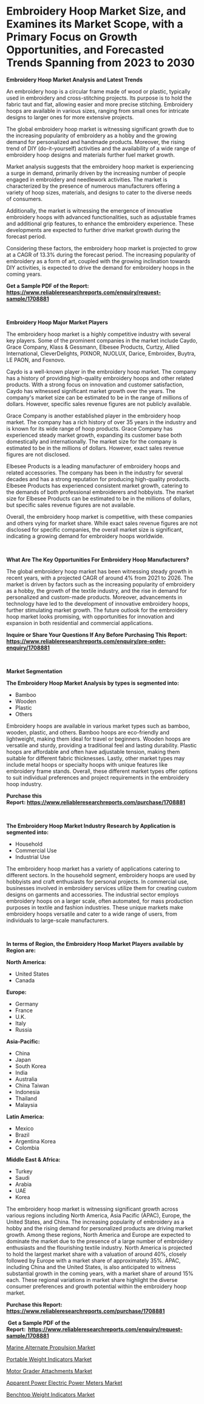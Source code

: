 <p><h1>Embroidery Hoop Market Size, and Examines its Market Scope, with a Primary Focus on Growth Opportunities, and Forecasted Trends Spanning from 2023 to 2030</h1></p><p><strong>Embroidery Hoop Market Analysis and Latest Trends</strong></p>
<p><p>An embroidery hoop is a circular frame made of wood or plastic, typically used in embroidery and cross-stitching projects. Its purpose is to hold the fabric taut and flat, allowing easier and more precise stitching. Embroidery hoops are available in various sizes, ranging from small ones for intricate designs to larger ones for more extensive projects.</p><p>The global embroidery hoop market is witnessing significant growth due to the increasing popularity of embroidery as a hobby and the growing demand for personalized and handmade products. Moreover, the rising trend of DIY (do-it-yourself) activities and the availability of a wide range of embroidery hoop designs and materials further fuel market growth.</p><p>Market analysis suggests that the embroidery hoop market is experiencing a surge in demand, primarily driven by the increasing number of people engaged in embroidery and needlework activities. The market is characterized by the presence of numerous manufacturers offering a variety of hoop sizes, materials, and designs to cater to the diverse needs of consumers.</p><p>Additionally, the market is witnessing the emergence of innovative embroidery hoops with advanced functionalities, such as adjustable frames and additional grip features, to enhance the embroidery experience. These developments are expected to further drive market growth during the forecast period.</p><p>Considering these factors, the embroidery hoop market is projected to grow at a CAGR of 13.3% during the forecast period. The increasing popularity of embroidery as a form of art, coupled with the growing inclination towards DIY activities, is expected to drive the demand for embroidery hoops in the coming years.</p></p>
<p><strong>Get a Sample PDF of the Report:&nbsp; <a href="https://www.reliableresearchreports.com/enquiry/request-sample/1708881">https://www.reliableresearchreports.com/enquiry/request-sample/1708881</a></strong></p>
<p>&nbsp;</p>
<p><strong>Embroidery Hoop Major Market Players</strong></p>
<p><p>The embroidery hoop market is a highly competitive industry with several key players. Some of the prominent companies in the market include Caydo, Grace Company, Klass & Gessmann, Elbesee Products, Curtzy, Allied International, CleverDelights, PIXNOR, NUOLUX, Darice, Embroidex, Buytra, LE PAON, and Foxnovo.</p><p>Caydo is a well-known player in the embroidery hoop market. The company has a history of providing high-quality embroidery hoops and other related products. With a strong focus on innovation and customer satisfaction, Caydo has witnessed significant market growth over the years. The company's market size can be estimated to be in the range of millions of dollars. However, specific sales revenue figures are not publicly available.</p><p>Grace Company is another established player in the embroidery hoop market. The company has a rich history of over 35 years in the industry and is known for its wide range of hoop products. Grace Company has experienced steady market growth, expanding its customer base both domestically and internationally. The market size for the company is estimated to be in the millions of dollars. However, exact sales revenue figures are not disclosed.</p><p>Elbesee Products is a leading manufacturer of embroidery hoops and related accessories. The company has been in the industry for several decades and has a strong reputation for producing high-quality products. Elbesee Products has experienced consistent market growth, catering to the demands of both professional embroiderers and hobbyists. The market size for Elbesee Products can be estimated to be in the millions of dollars, but specific sales revenue figures are not available.</p><p>Overall, the embroidery hoop market is competitive, with these companies and others vying for market share. While exact sales revenue figures are not disclosed for specific companies, the overall market size is significant, indicating a growing demand for embroidery hoops worldwide.</p></p>
<p>&nbsp;</p>
<p><strong>What Are The Key Opportunities For Embroidery Hoop Manufacturers?</strong></p>
<p><p>The global embroidery hoop market has been witnessing steady growth in recent years, with a projected CAGR of around 4% from 2021 to 2026. The market is driven by factors such as the increasing popularity of embroidery as a hobby, the growth of the textile industry, and the rise in demand for personalized and custom-made products. Moreover, advancements in technology have led to the development of innovative embroidery hoops, further stimulating market growth. The future outlook for the embroidery hoop market looks promising, with opportunities for innovation and expansion in both residential and commercial applications.</p></p>
<p><strong>Inquire or Share Your Questions If Any Before Purchasing This Report: <a href="https://www.reliableresearchreports.com/enquiry/pre-order-enquiry/1708881">https://www.reliableresearchreports.com/enquiry/pre-order-enquiry/1708881</a></strong></p>
<p>&nbsp;</p>
<p><strong>Market Segmentation</strong></p>
<p><strong>The Embroidery Hoop Market Analysis by types is segmented into:</strong></p>
<p><ul><li>Bamboo</li><li>Wooden</li><li>Plastic</li><li>Others</li></ul></p>
<p><p>Embroidery hoops are available in various market types such as bamboo, wooden, plastic, and others. Bamboo hoops are eco-friendly and lightweight, making them ideal for travel or beginners. Wooden hoops are versatile and sturdy, providing a traditional feel and lasting durability. Plastic hoops are affordable and often have adjustable tension, making them suitable for different fabric thicknesses. Lastly, other market types may include metal hoops or specialty hoops with unique features like embroidery frame stands. Overall, these different market types offer options to suit individual preferences and project requirements in the embroidery hoop industry.</p></p>
<p><strong>Purchase this Report:&nbsp;<a href="https://www.reliableresearchreports.com/purchase/1708881">https://www.reliableresearchreports.com/purchase/1708881</a></strong></p>
<p>&nbsp;</p>
<p><strong>The Embroidery Hoop Market Industry Research by Application is segmented into:</strong></p>
<p><ul><li>Household</li><li>Commercial Use</li><li>Industrial Use</li></ul></p>
<p><p>The embroidery hoop market has a variety of applications catering to different sectors. In the household segment, embroidery hoops are used by hobbyists and craft enthusiasts for personal projects. In commercial use, businesses involved in embroidery services utilize them for creating custom designs on garments and accessories. The industrial sector employs embroidery hoops on a larger scale, often automated, for mass production purposes in textile and fashion industries. These unique markets make embroidery hoops versatile and cater to a wide range of users, from individuals to large-scale manufacturers.</p></p>
<p>&nbsp;</p>
<p><strong>In terms of Region, the Embroidery Hoop Market Players available by Region are:</strong></p>
<p>
    <p> <strong> North America: </strong>
        <ul>
            <li>United States</li>
            <li>Canada</li>
        </ul>
        </p> 
    <p> <strong> Europe: </strong>
        <ul>
            <li>Germany</li>
            <li>France</li>
            <li>U.K.</li>
            <li>Italy</li>
            <li>Russia</li>
        </ul>
        </p> 
    <p> <strong> Asia-Pacific: </strong>
        <ul>
            <li>China</li>
            <li>Japan</li>
            <li>South Korea</li>
            <li>India</li>
            <li>Australia</li>
            <li>China Taiwan</li>
            <li>Indonesia</li>
            <li>Thailand</li>
            <li>Malaysia</li>
        </ul>
        </p> 
    <p> <strong> Latin America: </strong>
        <ul>
            <li>Mexico</li>
            <li>Brazil</li>
            <li>Argentina Korea</li>
            <li>Colombia</li>
        </ul>
        </p> 
    <p> <strong> Middle East & Africa: </strong>
        <ul>
            <li>Turkey</li>
            <li>Saudi</li>
            <li>Arabia</li>
            <li>UAE</li>
            <li>Korea</li>
        </ul>
    </p>
    </p>
<p><p>The embroidery hoop market is witnessing significant growth across various regions including North America, Asia Pacific (APAC), Europe, the United States, and China. The increasing popularity of embroidery as a hobby and the rising demand for personalized products are driving market growth. Among these regions, North America and Europe are expected to dominate the market due to the presence of a large number of embroidery enthusiasts and the flourishing textile industry. North America is projected to hold the largest market share with a valuation of around 40%, closely followed by Europe with a market share of approximately 35%. APAC, including China and the United States, is also anticipated to witness substantial growth in the coming years, with a market share of around 15% each. These regional variations in market share highlight the diverse consumer preferences and growth potential within the embroidery hoop market.</p></p>
<p><strong>Purchase this Report: <a href="https://www.reliableresearchreports.com/purchase/1708881">https://www.reliableresearchreports.com/purchase/1708881</a></strong></p>
<p>&nbsp;<strong>Get a Sample PDF of the Report:&nbsp;&nbsp;<a href="https://www.reliableresearchreports.com/enquiry/request-sample/1708881">https://www.reliableresearchreports.com/enquiry/request-sample/1708881</a></strong></p>
<p><strong></strong></p>
<p><p><a href="https://github.com/provorikovar/Market-Research-Report-List-1/blob/main/marine-alternate-propulsion-market.md">Marine Alternate Propulsion Market</a></p><p><a href="https://medium.com/@justicelang2023/portable-weight-indicators-market-analysis-its-cagr-market-segmentation-and-global-industry-e86d7d749aaa">Portable Weight Indicators Market</a></p><p><a href="https://github.com/kipkeeva/Market-Research-Report-List-1/blob/main/motor-grader-attachments-market.md">Motor Grader Attachments Market</a></p><p><a href="https://medium.com/@barttrantow2023/apparent-power-electric-power-meters-market-exploring-market-share-market-trends-and-future-d3d7c7e55f97">Apparent Power Electric Power Meters Market</a></p><p><a href="https://medium.com/@lincolnfeil/benchtop-weight-indicators-market-comprehensive-assessment-by-type-application-and-geography-60b9139467e7">Benchtop Weight Indicators Market</a></p></p>
